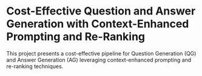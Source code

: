 # Cost-Effective Question and Answer Generation with Context-Enhanced Prompting and Re-Ranking
This project presents a cost-effective pipeline for Question Generation (QG) and Answer Generation (AG) leveraging context-enhanced prompting and re-ranking techniques.
